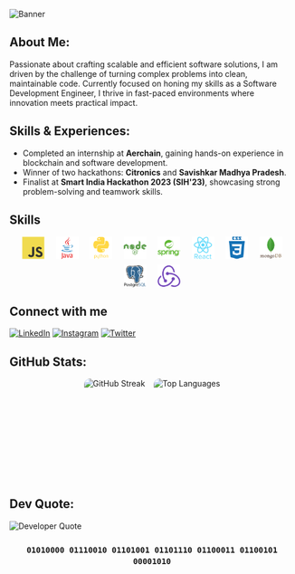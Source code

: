 ![Banner](https://i.ibb.co/MxTwRPCy/1742541600137.jpg)

## About Me:
<p> Passionate about crafting scalable and efficient software solutions, I am driven by the challenge of turning complex problems into clean, maintainable code. Currently focused on honing my skills as a Software Development Engineer, I thrive in fast-paced environments where innovation meets practical impact.</p>

## Skills & Experiences:
- Completed an internship at **Aerchain**, gaining hands-on experience in blockchain and software development.
- Winner of two hackathons: **Citronics** and **Savishkar Madhya Pradesh**.
- Finalist at **Smart India Hackathon 2023 (SIH'23)**, showcasing strong problem-solving and teamwork skills.

## Skills
<div style="display: flex; flex-wrap: wrap; justify-content: center; gap: 10px; max-width: 700px; margin: auto;">
  <img alt="Javascript" height="40" src="https://github.com/devicons/devicon/blob/v2.16.0/icons/javascript/javascript-original.svg" style="margin: 0 5px;" />
  <img alt="Java" height="40" src="https://github.com/devicons/devicon/blob/v2.16.0/icons/java/java-original-wordmark.svg" style="margin: 0 5px;" />
  <img alt="Python" height="40" src="https://github.com/devicons/devicon/blob/v2.16.0/icons/python/python-plain-wordmark.svg" style="margin: 0 5px;" />
  <img alt="Node.js" height="40" src="https://github.com/devicons/devicon/blob/v2.16.0/icons/nodejs/nodejs-plain-wordmark.svg" style="margin: 0 5px;" />
  <img alt="Spring Boot" height="40" src="https://github.com/devicons/devicon/blob/v2.16.0/icons/spring/spring-original-wordmark.svg" style="margin: 0 5px;" />
  <img alt="React" height="40" src="https://github.com/devicons/devicon/blob/v2.16.0/icons/react/react-original-wordmark.svg" style="margin: 0 5px;" />
  <img alt="CSS" height="40" src="https://github.com/devicons/devicon/blob/v2.16.0/icons/css3/css3-plain-wordmark.svg" style="margin: 0 5px;" />
  <img alt="MongoDB" height="40" src="https://github.com/devicons/devicon/blob/v2.16.0/icons/mongodb/mongodb-original-wordmark.svg" style="margin: 0 5px;" />
  <img alt="PostgreSQL" height="40" src="https://github.com/devicons/devicon/blob/v2.16.0/icons/postgresql/postgresql-original-wordmark.svg" style="margin: 0 5px;" />
  <img alt="Redux" height="40" src="https://github.com/devicons/devicon/blob/v2.16.0/icons/redux/redux-original.svg" style="margin: 0 5px;" />
</div>

## Connect with me

[![LinkedIn](https://img.shields.io/badge/LinkedIn-%230077B5.svg?logo=linkedin&logoColor=white)](https://linkedin.com/in/princechaurasia) [![Instagram](https://img.shields.io/badge/Instagram-%23E4405F.svg?logo=Instagram&logoColor=white)](https://instagram.com/dev_.prince) [![Twitter](https://img.shields.io/badge/Twitter-%231DA1F2.svg?logo=Twitter&logoColor=white)](https://x.com/shutup_prince) 


## GitHub Stats:
<div style="display: flex; gap: 15px; justify-content: center; align-items: flex-start;">
  <img src="https://github-readme-streak-stats.herokuapp.com/?user=mr-dev-prince&theme=dark&hide_border=true" alt="GitHub Streak" height="180" style="border-radius: 10px;" />
  <img src="https://github-readme-stats.vercel.app/api/top-langs/?username=mr-dev-prince&theme=dark&hide_border=true&include_all_commits=true&count_private=true&layout=compact" alt="Top Languages" height="180" style="border-radius: 10px;" />
</div>

## Dev Quote:
<p align="start">
  <img src="https://quotes-github-readme.vercel.app/api?type=horizontal&theme=dark" alt="Developer Quote" />
</p>

<h3 style="text-align:center;"> <code>01010000 01110010 01101001 01101110 01100011 01100101 00001010</code> </h3>
